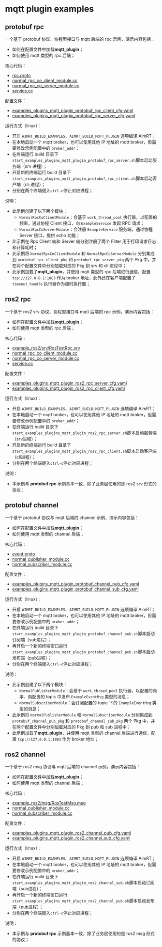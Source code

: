 # mqtt plugin examples

## protobuf rpc

一个基于 protobuf 协议、协程型接口与 mqtt 后端的 rpc 示例，演示内容包括：
- 如何在配置文件中加载**mqtt_plugin**；
- 如何使用 mqtt 类型的 rpc 后端；


核心代码：
- [rpc.proto](../../../protocols/example/rpc.proto)
- [normal_rpc_co_client_module.cc](../../cpp/protobuf_rpc/module/normal_rpc_co_client_module/normal_rpc_co_client_module.cc)
- [normal_rpc_co_server_module.cc](../../cpp/protobuf_rpc/module/normal_rpc_co_server_module/normal_rpc_co_server_module.cc)
- [service.cc](../../cpp/protobuf_rpc/module/normal_rpc_co_server_module/service.cc)


配置文件：
- [examples_plugins_mqtt_plugin_protobuf_rpc_client_cfg.yaml](./install/linux/bin/cfg/examples_plugins_mqtt_plugin_protobuf_rpc_client_cfg.yaml)
- [examples_plugins_mqtt_plugin_protobuf_rpc_server_cfg.yaml](./install/linux/bin/cfg/examples_plugins_mqtt_plugin_protobuf_rpc_server_cfg.yaml)



运行方式（linux）：
- 开启 `AIMRT_BUILD_EXAMPLES`、`AIMRT_BUILD_MQTT_PLUGIN` 选项编译 AimRT；
- 在本地启动一个 mqtt broker，也可以使用其他 IP 地址的 mqtt broker，但需要修改示例配置中的 `broker_addr`； 
- 在终端运行 build 目录下`start_examples_plugins_mqtt_plugin_protobuf_rpc_server.sh`脚本启动服务端（srv 进程）；
- 开启新的终端运行 build 目录下`start_examples_plugins_mqtt_plugin_protobuf_rpc_client.sh`脚本启动客户端（cli 进程）；
- 分别在两个终端键入`ctrl-c`停止对应进程；


说明：
- 此示例创建了以下两个模块：
  - `NormalRpcCoClientModule`：会基于 `work_thread_pool` 执行器，以配置的频率，通过协程 Client 接口，向 `ExampleService` 发起 RPC 请求；
  - `NormalRpcCoServerModule`：会注册 `ExampleService` 服务端，通过协程 Server 接口，提供 echo 功能；
- 此示例在 Rpc Client 端和 Server 端分别注册了两个 Filter 用于打印请求日志和计算耗时；
- 此示例将 `NormalRpcCoClientModule` 和 `NormalRpcCoServerModule` 分别集成到 `protobuf_rpc_client_pkg` 和 `protobuf_rpc_server_pkg` 两个 Pkg 中，并在两个配置文件中分别加载对应的 Pkg 到 srv 和 cli 进程中；
- 此示例加载了**mqtt_plugin**，并使用 mqtt 类型的 rpc 后端进行通信，配置 `tcp://127.0.0.1:1883` 作为 broker 地址，此外还在客户端配置了 `timeout_handle` 执行器作为超时执行器；

 

## ros2 rpc

一个基于 ros2 srv 协议、协程型接口与 mqtt 后端的 rpc 示例，演示内容包括：
- 如何在配置文件中加载**mqtt_plugin**；
- 如何使用 mqtt 类型的 rpc 后端；


核心代码：
- [example_ros2/srv/RosTestRpc.srv](../../../protocols/example_ros2/srv/RosTestRpc.srv)
- [normal_rpc_co_client_module.cc](../../cpp/ros2_rpc/module/normal_rpc_co_client_module/normal_rpc_co_client_module.cc)
- [normal_rpc_co_server_module.cc](../../cpp/ros2_rpc/module/normal_rpc_co_server_module/normal_rpc_co_server_module.cc)
- [service.cc](../../cpp/ros2_rpc/module/normal_rpc_co_server_module/service.cc)


配置文件：
- [examples_plugins_mqtt_plugin_ros2_rpc_server_cfg.yaml](./install/linux/bin/cfg/examples_plugins_mqtt_plugin_ros2_rpc_server_cfg.yaml)
- [examples_plugins_mqtt_plugin_ros2_rpc_client_cfg.yaml](./install/linux/bin/cfg/examples_plugins_mqtt_plugin_ros2_rpc_client_cfg.yaml)


运行方式（linux）：
- 开启 `AIMRT_BUILD_EXAMPLES`、`AIMRT_BUILD_MQTT_PLUGIN` 选项编译 AimRT；
- 在本地启动一个 mqtt broker，也可以使用其他 IP 地址的 mqtt broker，但需要修改示例配置中的 `broker_addr`； 
- 在终端运行 build 目录下`start_examples_plugins_mqtt_plugin_ros2_rpc_server.sh`脚本启动服务端（srv进程）；
- 开启新的终端运行 build 目录下`start_examples_plugins_mqtt_plugin_ros2_rpc_client.sh`脚本启动客户端（cli进程）；
- 分别在两个终端键入`ctrl-c`停止对应进程；


说明：
- 本示例与 **protobuf rpc** 示例基本一致，除了业务层使用的是 ros2 srv 形式的协议；



## protobuf channel

一个基于 protobuf 协议与 mqtt 后端的 channel 示例，演示内容包括：
- 如何在配置文件中加载**mqtt_plugin**；
- 如何使用 mqtt 类型的 channel 后端；



核心代码：
- [event.proto](../../../protocols/example/event.proto)
- [normal_publisher_module.cc](../../cpp/protobuf_channel/module/normal_publisher_module/normal_publisher_module.cc)
- [normal_subscriber_module.cc](../../cpp/protobuf_channel/module/normal_subscriber_module/normal_subscriber_module.cc)


配置文件：
- [examples_plugins_mqtt_plugin_protobuf_channel_pub_cfg.yaml](./install/linux/bin/cfg/examples_plugins_mqtt_plugin_protobuf_channel_pub_cfg.yaml)
- [examples_plugins_mqtt_plugin_protobuf_channel_sub_cfg.yaml](./install/linux/bin/cfg/examples_plugins_mqtt_plugin_protobuf_channel_sub_cfg.yaml)

运行方式（linux）：
- 开启 `AIMRT_BUILD_EXAMPLES`、`AIMRT_BUILD_MQTT_PLUGIN` 选项编译 AimRT；
- 在本地启动一个 mqtt broker，也可以使用其他 IP 地址的 mqtt broker，但需要修改示例配置中的 `broker_addr`； 
- 在终端运行 build 目录下`start_examples_plugins_mqtt_plugin_protobuf_channel_sub.sh`脚本启动订阅端（sub进程）；
- 再开启一个新的终端窗口运行`start_examples_plugins_mqtt_plugin_protobuf_channel_pub.sh`脚本启动发布端（pub进程）；
- 分别在两个终端键入`ctrl-c`停止对应进程；


说明：
- 此示例创建了以下两个模块：
  - `NormalPublisherModule`：会基于 `work_thread_pool` 执行器，以配置的频率、向配置的 topic 中发布 `ExampleEventMsg` 类型的消息；
  - `NormalSubscriberModule`：会订阅配置的 topic 下的 `ExampleEventMsg` 类型的消息；
- 此示例将 `NormalPublisherModule` 和 `NormalSubscriberModule` 分别集成到 `protobuf_channel_pub_pkg` 和 `protobuf_channel_sub_pkg` 两个 Pkg 中，并在两个配置文件中分别加载对应的 Pkg 到 pub 和 sub 进程中；
- 此示例加载了**mqtt_plugin**，并使用 mqtt 类型的 channel 后端进行通信，配置 `tcp://127.0.0.1:1883` 作为 broker 地址；


## ros2 channel

一个基于 ros2 msg 协议与 mqtt 后端的 channel 示例，演示内容包括：
- 如何在配置文件中加载**mqtt_plugin**；
- 如何使用 mqtt 类型的 channel 后端；



核心代码：
- [example_ros2/msg/RosTestMsg.msg](../../../protocols/example_ros2/msg/RosTestMsg.msg)
- [normal_publisher_module.cc](../../cpp/ros2_channel/module/normal_publisher_module/normal_publisher_module.cc)
- [normal_subscriber_module.cc](../../cpp/ros2_channel/module/normal_subscriber_module/normal_subscriber_module.cc)


配置文件：
- [examples_plugins_mqtt_plugin_ros2_channel_pub_cfg.yaml](./install/linux/bin/cfg/examples_plugins_mqtt_plugin_ros2_channel_pub_cfg.yaml)
- [examples_plugins_mqtt_plugin_ros2_channel_sub_cfg.yaml](./install/linux/bin/cfg/examples_plugins_mqtt_plugin_ros2_channel_sub_cfg.yaml)


运行方式（linux）：
- 开启 `AIMRT_BUILD_EXAMPLES`、`AIMRT_BUILD_MQTT_PLUGIN` 选项编译 AimRT；
- 在本地启动一个 mqtt broker，也可以使用其他 IP 地址的 mqtt broker，但需要修改示例配置中的 `broker_addr`； 
- 在终端运行 build 目录下`start_examples_plugins_mqtt_plugin_ros2_channel_sub.sh`脚本启动订阅端（sub进程）；
- 再开启一个新的终端窗口运行`start_examples_plugins_mqtt_plugin_ros2_channel_pub.sh`脚本启动发布端（pub进程）；
- 分别在两个终端键入`ctrl-c`停止对应进程；


说明：
- 本示例与 **protobuf rpc** 示例基本一致，除了业务层使用的是 ros2 msg 形式的协议；
